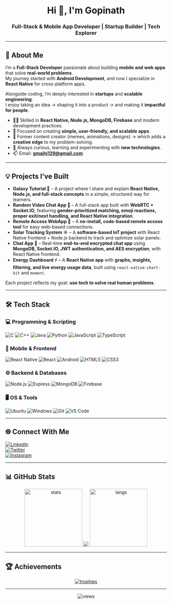 <h1 align="center">Hi 👋, I'm Gopinath</h1>
<h3 align="center">Full-Stack & Mobile App Developer | Startup Builder | Tech Explorer</h3>

---

## 🚀 About Me  

I’m a **Full-Stack Developer** passionate about building **mobile and web apps** that solve **real-world problems**.  
My journey started with **Android Development**, and now I specialize in **React Native** for cross-platform apps.  

Alongside coding, I’m deeply interested in **startups** and **scalable engineering**.  
I enjoy taking an idea → shaping it into a product → and making it **impactful for people**.  

- 👨‍💻 Skilled in **React Native, Node.js, MongoDB, Firebase** and modern development practices.  
- 🎯 Focused on creating **simple, user-friendly, and scalable apps**.  
- 🎨 Former content creator (memes, animations, designs) → which adds a **creative edge** to my problem-solving.  
- 🌱 Always curious, learning and experimenting with **new technologies**.  
- 📫 Email: **gmajhi129@gmail.com**  

---

## 💡 Projects I’ve Built  

- **Galaxy Tutorial 🌌** – A project where I share and explain **React Native, Node.js, and full-stack concepts** in a simple, structured way for learners.  
- **Random Video Chat App 🎥** – A full-stack app built with **WebRTC + Socket.IO**, featuring **gender-prioritized matching, emoji reactions, proper exit/next handling, and React Native integration**.  
- **Remote Access WebApp 🔑** – A **no-install, code-based remote access tool** for easy web-based connections.  
- **Solar Tracking System ☀️** – A **software-based IoT project** with React Native frontend + Node.js backend to track and optimize solar panels.  
- **Chat App 💬** – Real-time **end-to-end encrypted chat app** using **MongoDB, Socket.IO, JWT authentication, and AES encryption**, with React Native frontend.  
- **Energy Dashboard ⚡** – A **React Native app** with **graphs, insights, filtering, and live energy usage data**, built using `react-native-chart-kit` and `moment`.  

Each project reflects my goal: **use tech to solve real human problems**.  

---

## 🛠️ Tech Stack  

### 💻 Programming & Scripting  
![C](https://img.shields.io/badge/C-00599C?style=for-the-badge&logo=c&logoColor=white)
![C++](https://img.shields.io/badge/C++-00599C?style=for-the-badge&logo=c%2B%2B&logoColor=white)
![Java](https://img.shields.io/badge/Java-ED8B00?style=for-the-badge&logo=openjdk&logoColor=white)
![Python](https://img.shields.io/badge/Python-3670A0?style=for-the-badge&logo=python&logoColor=ffdd54)
![JavaScript](https://img.shields.io/badge/JavaScript-323330?style=for-the-badge&logo=javascript&logoColor=F7DF1E)
![TypeScript](https://img.shields.io/badge/TypeScript-007ACC?style=for-the-badge&logo=typescript&logoColor=white)

### 📱 Mobile & Frontend  
![React Native](https://img.shields.io/badge/React%20Native-61DAFB?style=for-the-badge&logo=react&logoColor=black)
![React](https://img.shields.io/badge/React-61DAFB?style=for-the-badge&logo=react&logoColor=black)
![Android](https://img.shields.io/badge/Android-3DDC84?style=for-the-badge&logo=android&logoColor=white)
![HTML5](https://img.shields.io/badge/HTML5-E34F26?style=for-the-badge&logo=html5&logoColor=white)
![CSS3](https://img.shields.io/badge/CSS3-1572B6?style=for-the-badge&logo=css3&logoColor=white)

### ⚙️ Backend & Databases  
![Node.js](https://img.shields.io/badge/Node.js-43853D?style=for-the-badge&logo=node.js&logoColor=white)
![Express](https://img.shields.io/badge/Express.js-000000?style=for-the-badge&logo=express&logoColor=white)
![MongoDB](https://img.shields.io/badge/MongoDB-4EA94B?style=for-the-badge&logo=mongodb&logoColor=white)
![Firebase](https://img.shields.io/badge/Firebase-ffca28?style=for-the-badge&logo=firebase&logoColor=black)

### 🖥️ OS & Tools  
![Ubuntu](https://img.shields.io/badge/Ubuntu-E95420?style=for-the-badge&logo=ubuntu&logoColor=white)
![Windows](https://img.shields.io/badge/Windows-0078D6?style=for-the-badge&logo=windows&logoColor=white)
![Git](https://img.shields.io/badge/Git-F05032?style=for-the-badge&logo=git&logoColor=white)
![VS Code](https://img.shields.io/badge/VS%20Code-007ACC?style=for-the-badge&logo=visual-studio-code&logoColor=white)

---

## 🌐 Connect With Me  

[![LinkedIn](https://img.shields.io/badge/LinkedIn-0A66C2?style=for-the-badge&logo=linkedin&logoColor=white)](https://www.linkedin.com/in/gopinath-majhi-76b0b81b8/)  
[![Twitter](https://img.shields.io/badge/Twitter-1DA1F2?style=for-the-badge&logo=twitter&logoColor=white)](https://twitter.com/GopinathMajhi13)  
[![Instagram](https://img.shields.io/badge/Instagram-E4405F?style=for-the-badge&logo=instagram&logoColor=white)](https://www.instagram.com/in/gopinath.08)  

---

## 📊 GitHub Stats  

<p align="center">
  <img src="https://github-readme-stats.vercel.app/api?username=Gopinath-08&show_icons=true&theme=tokyonight" alt="stats" height="180em" />
  <img src="https://streak-stats.demolab.com?user=Gopinath-08&theme=tokyonight&hide_border=true" />
  <img src="https://github-readme-stats.vercel.app/api/top-langs/?username=Gopinath-08&layout=compact&theme=tokyonight" alt="langs" height="180em" />
</p>

---

## 🏆 Achievements  

<p align="center"> 
  <a href="https://github.com/ryo-ma/github-profile-trophy">
    <img src="https://github-profile-trophy.vercel.app/?username=Gopinath-08&row=2&column=7&theme=tokyonight" alt="trophies"/>
  </a> 
</p>

---

<p align="center"> <img src="https://komarev.com/ghpvc/?username=Gopinath-08&label=Profile%20Views&color=0e75b6&style=flat" alt="views" /> </p>
